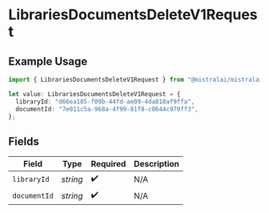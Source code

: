 # LibrariesDocumentsDeleteV1Request

## Example Usage

```typescript
import { LibrariesDocumentsDeleteV1Request } from "@mistralai/mistralai/models/operations";

let value: LibrariesDocumentsDeleteV1Request = {
  libraryId: "d66ea185-f09b-44fd-ae09-4da818af9ffa",
  documentId: "7e011c5a-968a-4f99-81f8-c0644c970ff3",
};
```

## Fields

| Field              | Type               | Required           | Description        |
| ------------------ | ------------------ | ------------------ | ------------------ |
| `libraryId`        | *string*           | :heavy_check_mark: | N/A                |
| `documentId`       | *string*           | :heavy_check_mark: | N/A                |